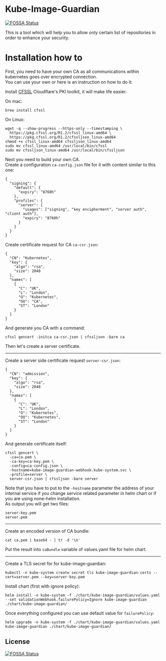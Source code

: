 # Kube-Image-Guardian
[![FOSSA Status](https://app.fossa.com/api/projects/git%2Bgithub.com%2FThelonKarrde%2FKube-Image-Guardian.svg?type=shield)](https://app.fossa.com/projects/git%2Bgithub.com%2FThelonKarrde%2FKube-Image-Guardian?ref=badge_shield)


This is a tool which will help you to allow only certain list of repositories in order to enhance your security.

# Installation how to

First, you need to have your own CA as all communications within kubernetes goes over encrypted connection.  
You can use your own or here is an instruction on how to do it:  

Install [CFSSL](https://github.com/cloudflare/cfssl) Cloudflare's PKI toolkit, it will make life easier.

On mac: 
```
brew install cfssl
```

On Linux:
```
wget -q --show-progress --https-only --timestamping \
  https://pkg.cfssl.org/R1.2/cfssl_linux-amd64 \
  https://pkg.cfssl.org/R1.2/cfssljson_linux-amd64
chmod +x cfssl_linux-amd64 cfssljson_linux-amd64
sudo mv cfssl_linux-amd64 /usr/local/bin/cfssl
sudo mv cfssljson_linux-amd64 /usr/local/bin/cfssljson
```

Next you need to build your own CA.  
Create a configuration `ca-config.json` file for it with content similar to this one:
```
{
  "signing": {
    "default": {
      "expiry": "8760h"
    },
    "profiles": {
      "server": {
        "usages": ["signing", "key encipherment", "server auth", "client auth"],
        "expiry": "8760h"
      }
    }
  }
}
```
Create certificate request for CA `ca-csr.json`:
```
{
  "CN": "Kubernetes",
  "key": {
    "algo": "rsa",
    "size": 2048
  },
  "names": [
    {
      "C": "UK",
      "L": "London",
      "O": "Kubernetes",
      "OU": "CA",
      "ST": "London"
    }
  ]
}
```
And generate you CA with a command:
```
cfssl gencert -initca ca-csr.json | cfssljson -bare ca
```

Then let's create a server certificate.  

---

Create a server side certificate request `server-csr.json`:
```
{
  "CN": "admission",
  "key": {
    "algo": "rsa",
    "size": 2048
  },
  "names": [
    {
      "C": "UK",
      "L": "London",
      "O": "Kubernetes",
      "OU": "Kubernetes",
      "ST": "London"
    }
  ]
}
```
And generate certificate itself:
```
cfssl gencert \
  -ca=ca.pem \
  -ca-key=ca-key.pem \
  -config=ca-config.json \
  -hostname=kube-image-guardian-webhook.kube-system.svc \
  -profile=server \
  server-csr.json | cfssljson -bare server
```
Note that you have to put to the `-hostname` parameter the address of your internal service if you change service related parameter in helm chart or if you are using none-helm installation.  
As output you will get two files:
```
server-key.pem
server.pem
```
---
Create an encoded version of CA bundle:
```
cat ca.pem | base64 - | tr -d '\n'
```
Put the result into `caBundle` variable of values.yaml file for helm chart.

---

Create a TLS secret for for kube-image-guardian:
```
kubectl -n kube-system create secret tls kube-image-guardian-certs --cert=server.pem --key=server-key.pem
```

Install chart (first with ignore policy):
```
helm install -n kube-system -f ./chart/kube-image-guardian/values.yaml --set validationWebhook.failurePolicy=Ignore kube-image-guardian ./chart/kube-image-guardian/
```

Once everything configured you can use default value for `failurePolicy`:
```
helm upgrade -n kube-system -f ./chart/kube-image-guardian/values.yaml kube-image-guardian ./chart/kube-image-guardian/
```

## License
[![FOSSA Status](https://app.fossa.com/api/projects/git%2Bgithub.com%2FThelonKarrde%2FKube-Image-Guardian.svg?type=large)](https://app.fossa.com/projects/git%2Bgithub.com%2FThelonKarrde%2FKube-Image-Guardian?ref=badge_large)